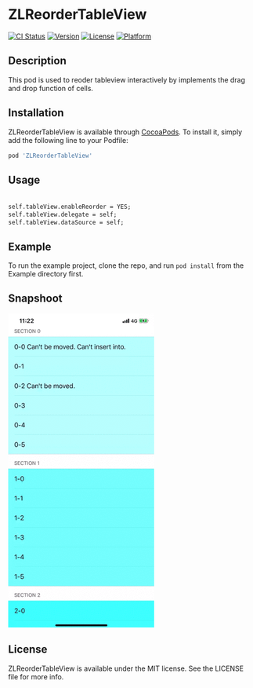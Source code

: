 # ZLReorderTableView

[![CI Status](https://img.shields.io/travis/zlj/ZLReorderTableView.svg?style=flat)](https://travis-ci.org/zlj/ZLReorderTableView)
[![Version](https://img.shields.io/cocoapods/v/ZLReorderTableView.svg?style=flat)](https://cocoapods.org/pods/ZLReorderTableView)
[![License](https://img.shields.io/cocoapods/l/ZLReorderTableView.svg?style=flat)](https://cocoapods.org/pods/ZLReorderTableView)
[![Platform](https://img.shields.io/cocoapods/p/ZLReorderTableView.svg?style=flat)](https://cocoapods.org/pods/ZLReorderTableView)

## Description
This pod is used to reoder tableview interactively by implements the drag and drop function of cells.

## Installation

ZLReorderTableView is available through [CocoaPods](https://cocoapods.org). To install
it, simply add the following line to your Podfile:

```ruby
pod 'ZLReorderTableView'
```

## Usage
```objc

self.tableView.enableReorder = YES;
self.tableView.delegate = self;
self.tableView.dataSource = self;

```

## Example

To run the example project, clone the repo, and run `pod install` from the Example directory first.

## Snapshoot
![snapshoot1](https://github.com/desolateug/ZLReorderTableView/blob/master/Example/Snapshoot/snapshoot1.gif)

## License

ZLReorderTableView is available under the MIT license. See the LICENSE file for more info.
